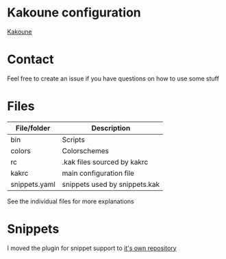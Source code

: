 # Kakoune configuration

[Kakoune](https://github.com/mawww/kakoune)


# Contact

Feel free to create an issue if you have questions on how to use some stuff

# Files

|File/folder  |Description                    |
|-------------|-------------------------------|
|bin          | Scripts                       |
|colors       | Colorschemes                  |
|rc           | .kak files sourced by kakrc   |
|kakrc        | main configuration file       |
|snippets.yaml| snippets used by snippets.kak |

See the individual files for more explanations

# Snippets

I moved the plugin for snippet support to [it's own repository](https://github.com/JJK96/kakoune-snippets)



